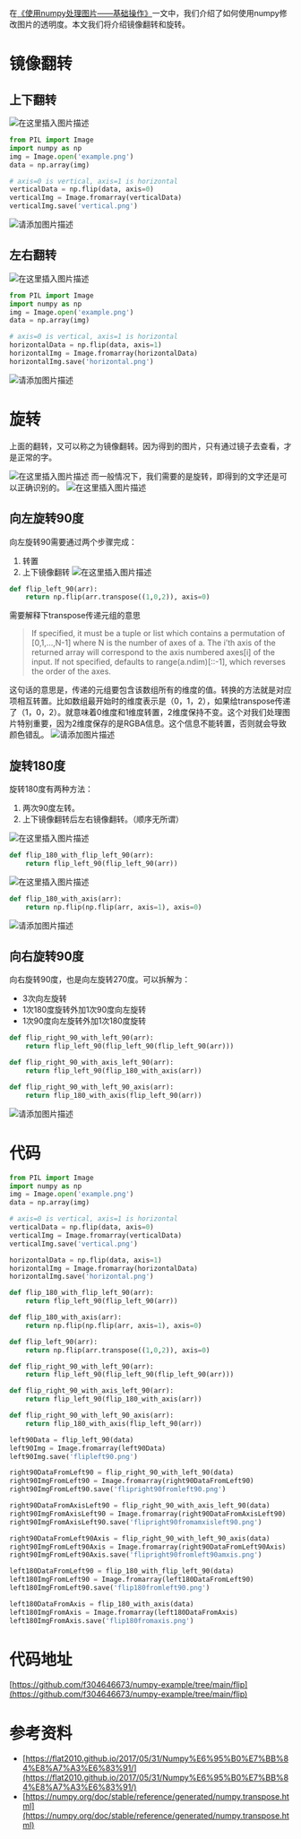 在[《使用numpy处理图片——基础操作》](https://blog.csdn.net/breaksoftware/article/details/135484022)一文中，我们介绍了如何使用numpy修改图片的透明度。本文我们将介绍镜像翻转和旋转。
# 镜像翻转
## 上下翻转
![在这里插入图片描述](https://img-blog.csdnimg.cn/direct/8e23115f677e44d58d394fdbc88ce323.png)

```python
from PIL import Image
import numpy as np
img = Image.open('example.png')
data = np.array(img)

# axis=0 is vertical, axis=1 is horizontal
verticalData = np.flip(data, axis=0)
verticalImg = Image.fromarray(verticalData)
verticalImg.save('vertical.png')
```
![请添加图片描述](https://img-blog.csdnimg.cn/direct/4eda35ac9eec4d75b7925d1a6f322829.png)

## 左右翻转
![在这里插入图片描述](https://img-blog.csdnimg.cn/direct/2fe5dac1f4be412f9bfca841f6ac4706.png)


```python
from PIL import Image
import numpy as np
img = Image.open('example.png')
data = np.array(img)

# axis=0 is vertical, axis=1 is horizontal
horizontalData = np.flip(data, axis=1)
horizontalImg = Image.fromarray(horizontalData)
horizontalImg.save('horizontal.png')
```
![请添加图片描述](https://img-blog.csdnimg.cn/direct/daa036faf2ac45aa8720668d6f0e7252.png)

# 旋转
上面的翻转，又可以称之为镜像翻转。因为得到的图片，只有通过镜子去查看，才是正常的字。

![在这里插入图片描述](https://img-blog.csdnimg.cn/direct/df5d58e8cf2645e6a04a4c3266d076d5.png)
而一般情况下，我们需要的是旋转，即得到的文字还是可以正确识别的。
![在这里插入图片描述](https://img-blog.csdnimg.cn/direct/38f1f7accdd941bbba3ea8c443ef9b24.png)
## 向左旋转90度
向左旋转90需要通过两个步骤完成：

 1. 转置
 2. 上下镜像翻转
![在这里插入图片描述](https://img-blog.csdnimg.cn/direct/5d6db1581bc0446cbb05b2d672e7e01f.png)
```python
def flip_left_90(arr):
    return np.flip(arr.transpose((1,0,2)), axis=0)
```
需要解释下transpose传递元组的意思

> If specified, it must be a tuple or list which contains a permutation of [0,1,…,N-1] where N is the number of axes of a. The i’th axis of the returned array will correspond to the axis numbered axes[i] of the input. If not specified, defaults to range(a.ndim)[::-1], which reverses the order of the axes.

这句话的意思是，传递的元组要包含该数组所有的维度的值。转换的方法就是对应项相互转置。比如数组最开始时的维度表示是（0，1，2），如果给transpose传递了（1，0，2）。就意味着0维度和1维度转置，2维度保持不变。这个对我们处理图片特别重要，因为2维度保存的是RGBA信息。这个信息不能转置，否则就会导致颜色错乱。
![请添加图片描述](https://img-blog.csdnimg.cn/direct/5631871f402e4c398f18f02eea2ae33b.png)
## 旋转180度
旋转180度有两种方法：

 1. 两次90度左转。
 2. 上下镜像翻转后左右镜像翻转。（顺序无所谓）

![在这里插入图片描述](https://img-blog.csdnimg.cn/direct/a456743fda76416390c7c2078e409277.png)

```python
def flip_180_with_flip_left_90(arr):
    return flip_left_90(flip_left_90(arr))
```
![在这里插入图片描述](https://img-blog.csdnimg.cn/direct/df1cdbb12cb84c17b89aa74ae8a1b9ca.png)

```python
def flip_180_with_axis(arr):
    return np.flip(np.flip(arr, axis=1), axis=0)
```
![请添加图片描述](https://img-blog.csdnimg.cn/direct/ee208d80b0ad4e239218fb8b4e02271e.png)
## 向右旋转90度
向右旋转90度，也是向左旋转270度。可以拆解为：

 - 3次向左旋转
 - 1次180度旋转外加1次90度向左旋转
 - 1次90度向左旋转外加1次180度旋转

```python
def flip_right_90_with_left_90(arr):
    return flip_left_90(flip_left_90(flip_left_90(arr)))

def flip_right_90_with_axis_left_90(arr):
    return flip_left_90(flip_180_with_axis(arr))

def flip_right_90_with_left_90_axis(arr):
    return flip_180_with_axis(flip_left_90(arr))
```
![请添加图片描述](https://img-blog.csdnimg.cn/direct/3cfb45b648994d0a8edd6a39bc2c0564.png)
# 代码

```python
from PIL import Image
import numpy as np
img = Image.open('example.png')
data = np.array(img)

# axis=0 is vertical, axis=1 is horizontal
verticalData = np.flip(data, axis=0)
verticalImg = Image.fromarray(verticalData)
verticalImg.save('vertical.png')

horizontalData = np.flip(data, axis=1)
horizontalImg = Image.fromarray(horizontalData)
horizontalImg.save('horizontal.png')

def flip_180_with_flip_left_90(arr):
    return flip_left_90(flip_left_90(arr))

def flip_180_with_axis(arr):
    return np.flip(np.flip(arr, axis=1), axis=0)

def flip_left_90(arr):
    return np.flip(arr.transpose((1,0,2)), axis=0)

def flip_right_90_with_left_90(arr):
    return flip_left_90(flip_left_90(flip_left_90(arr)))

def flip_right_90_with_axis_left_90(arr):
    return flip_left_90(flip_180_with_axis(arr))

def flip_right_90_with_left_90_axis(arr):
    return flip_180_with_axis(flip_left_90(arr))

left90Data = flip_left_90(data)
left90Img = Image.fromarray(left90Data)
left90Img.save('flipleft90.png')

right90DataFromLeft90 = flip_right_90_with_left_90(data)
right90ImgFromLeft90 = Image.fromarray(right90DataFromLeft90)
right90ImgFromLeft90.save('flipright90fromleft90.png')

right90DataFromAxisLeft90 = flip_right_90_with_axis_left_90(data)
right90ImgFromAxisLeft90 = Image.fromarray(right90DataFromAxisLeft90)
right90ImgFromAxisLeft90.save('flipright90fromamxisleft90.png')

right90DataFromLeft90Axis = flip_right_90_with_left_90_axis(data)
right90ImgFromLeft90Axis = Image.fromarray(right90DataFromLeft90Axis)
right90ImgFromLeft90Axis.save('flipright90fromleft90amxis.png')

left180DataFromLeft90 = flip_180_with_flip_left_90(data)
left180ImgFromLeft90 = Image.fromarray(left180DataFromLeft90)
left180ImgFromLeft90.save('flip180fromleft90.png')

left180DataFromAxis = flip_180_with_axis(data)
left180ImgFromAxis = Image.fromarray(left180DataFromAxis)
left180ImgFromAxis.save('flip180fromaxis.png')
```
# 代码地址
[https://github.com/f304646673/numpy-example/tree/main/flip](https://github.com/f304646673/numpy-example/tree/main/flip)

# 参考资料

 - [https://flat2010.github.io/2017/05/31/Numpy%E6%95%B0%E7%BB%84%E8%A7%A3%E6%83%91/](https://flat2010.github.io/2017/05/31/Numpy%E6%95%B0%E7%BB%84%E8%A7%A3%E6%83%91/)
 - [https://numpy.org/doc/stable/reference/generated/numpy.transpose.html](https://numpy.org/doc/stable/reference/generated/numpy.transpose.html)
